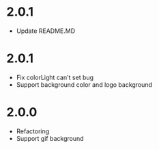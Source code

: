 # 2.0.1
- Update README.MD

# 2.0.1
- Fix colorLight can't set bug
- Support background color and logo background


# 2.0.0
- Refactoring
- Support gif background